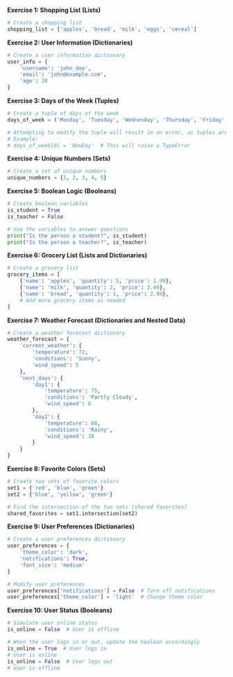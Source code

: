 **Exercise 1: Shopping List (Lists)**

```python
# Create a shopping list
shopping_list = ['apples', 'bread', 'milk', 'eggs', 'cereal']
```

**Exercise 2: User Information (Dictionaries)**

```python
# Create a user information dictionary
user_info = {
    'username': 'john_doe',
    'email': 'john@example.com',
    'age': 30
}
```

**Exercise 3: Days of the Week (Tuples)**

```python
# Create a tuple of days of the week
days_of_week = ('Monday', 'Tuesday', 'Wednesday', 'Thursday', 'Friday', 'Saturday', 'Sunday')

# Attempting to modify the tuple will result in an error, as tuples are immutable.
# Example:
# days_of_week[0] = 'NewDay'  # This will raise a TypeError
```

**Exercise 4: Unique Numbers (Sets)**

```python
# Create a set of unique numbers
unique_numbers = {1, 2, 3, 4, 5}
```

**Exercise 5: Boolean Logic (Booleans)**

```python
# Create boolean variables
is_student = True
is_teacher = False

# Use the variables to answer questions
print("Is the person a student?", is_student)
print("Is the person a teacher?", is_teacher)
```

**Exercise 6: Grocery List (Lists and Dictionaries)**

```python
# Create a grocery list
grocery_items = [
    {'name': 'apples', 'quantity': 5, 'price': 1.99},
    {'name': 'milk', 'quantity': 2, 'price': 2.49},
    {'name': 'bread', 'quantity': 1, 'price': 2.99},
    # Add more grocery items as needed
]
```

**Exercise 7: Weather Forecast (Dictionaries and Nested Data)**

```python
# Create a weather forecast dictionary
weather_forecast = {
    'current_weather': {
        'temperature': 72,
        'conditions': 'Sunny',
        'wind_speed': 5
    },
    'next_days': {
        'day1': {
            'temperature': 75,
            'conditions': 'Partly Cloudy',
            'wind_speed': 8
        },
        'day2': {
            'temperature': 68,
            'conditions': 'Rainy',
            'wind_speed': 10
        }
    }
}
```

**Exercise 8: Favorite Colors (Sets)**

```python
# Create two sets of favorite colors
set1 = {'red', 'blue', 'green'}
set2 = {'blue', 'yellow', 'green'}

# Find the intersection of the two sets (shared favorites)
shared_favorites = set1.intersection(set2)
```

**Exercise 9: User Preferences (Dictionaries)**

```python
# Create a user preferences dictionary
user_preferences = {
    'theme_color': 'dark',
    'notifications': True,
    'font_size': 'medium'
}

# Modify user preferences
user_preferences['notifications'] = False  # Turn off notifications
user_preferences['theme_color'] = 'light'  # Change theme color
```

**Exercise 10: User Status (Booleans)**

```python
# Simulate user online status
is_online = False  # User is offline

# When the user logs in or out, update the boolean accordingly
is_online = True  # User logs in
# User is online
is_online = False  # User logs out
# User is offline
```